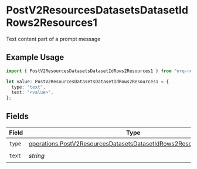 # PostV2ResourcesDatasetsDatasetIdRows2Resources1

Text content part of a prompt message

## Example Usage

```typescript
import { PostV2ResourcesDatasetsDatasetIdRows2Resources1 } from "orq-node-client/models/operations";

let value: PostV2ResourcesDatasetsDatasetIdRows2Resources1 = {
  type: "text",
  text: "<value>",
};
```

## Fields

| Field                                                                                                                                                      | Type                                                                                                                                                       | Required                                                                                                                                                   | Description                                                                                                                                                |
| ---------------------------------------------------------------------------------------------------------------------------------------------------------- | ---------------------------------------------------------------------------------------------------------------------------------------------------------- | ---------------------------------------------------------------------------------------------------------------------------------------------------------- | ---------------------------------------------------------------------------------------------------------------------------------------------------------- |
| `type`                                                                                                                                                     | [operations.PostV2ResourcesDatasetsDatasetIdRows2ResourcesPublicType](../../models/operations/postv2resourcesdatasetsdatasetidrows2resourcespublictype.md) | :heavy_check_mark:                                                                                                                                         | N/A                                                                                                                                                        |
| `text`                                                                                                                                                     | *string*                                                                                                                                                   | :heavy_check_mark:                                                                                                                                         | N/A                                                                                                                                                        |